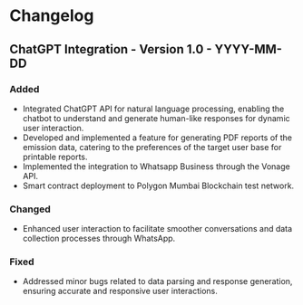 # Changelog

## ChatGPT Integration - Version 1.0 - YYYY-MM-DD
### Added
- Integrated ChatGPT API for natural language processing, enabling the chatbot to understand and generate human-like responses for dynamic user interaction.
- Developed and implemented a feature for generating PDF reports of the emission data, catering to the preferences of the target user base for printable reports.
- Implemented the integration to Whatsapp Business through the Vonage API.
- Smart contract deployment to Polygon Mumbai Blockchain test network.
### Changed
- Enhanced user interaction to facilitate smoother conversations and data collection processes through WhatsApp.
### Fixed
- Addressed minor bugs related to data parsing and response generation, ensuring accurate and responsive user interactions.
